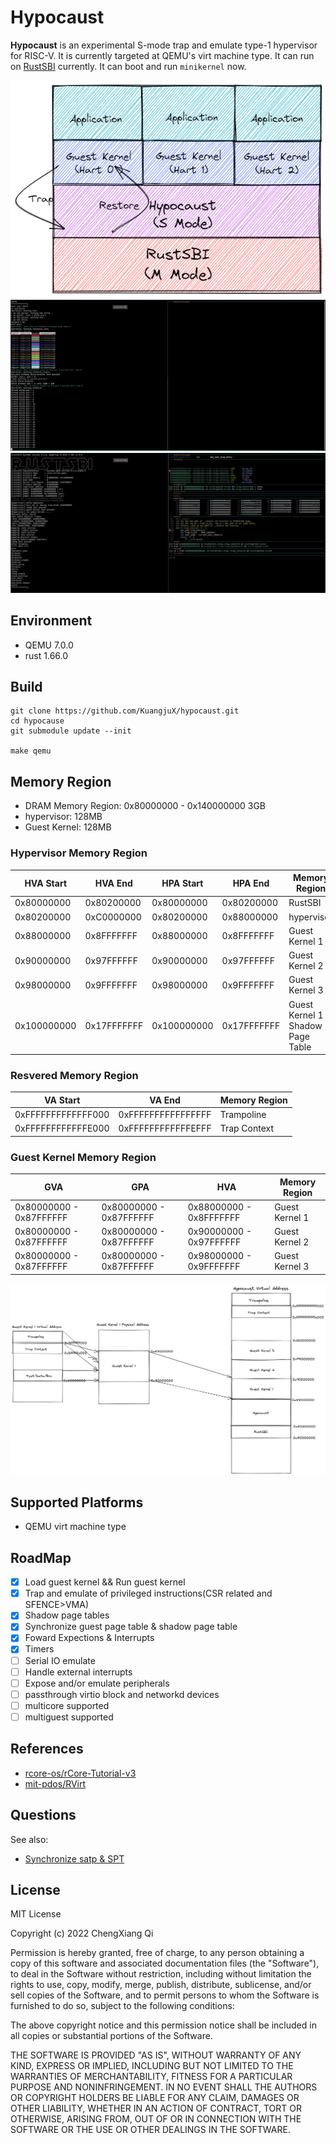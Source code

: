 # Hypocaust
**Hypocaust** is an experimental S-mode trap and emulate type-1 hypervisor for RISC-V. It is currently targeted at QEMU's virt machine type. It can run on [RustSBI](https://github.com/rustsbi/rustsbi) currently. It can boot and run `minikernel` now.   
  


![](docs/images/hypocaust.png)
![](docs/images/run1.jpg)
![](docs/images/debug1.jpg)

## Environment
- QEMU 7.0.0
- rust 1.66.0

## Build 
```
git clone https://github.com/KuangjuX/hypocaust.git
cd hypocause
git submodule update --init

make qemu
```

## Memory Region
- DRAM Memory Region: 0x80000000 - 0x140000000 3GB   
- hypervisor: 128MB  
- Guest Kernel: 128MB 

### Hypervisor Memory Region
| HVA Start | HVA End | HPA Start | HPA End | Memory Region |
| --------------| ----------- | -------------- | ------------ | -------------  |
| 0x80000000    | 0x80200000  | 0x80000000     | 0x80200000   |RustSBI        |
| 0x80200000    | 0xC0000000  | 0x80200000     | 0x88000000   |hypervisor     |
| 0x88000000    | 0x8FFFFFFF  | 0x88000000 | 0x8FFFFFFF | Guest Kernel 1   |
| 0x90000000    | 0x97FFFFFF  | 0x90000000 | 0x97FFFFFF | Guest Kernel 2   |
| 0x98000000    | 0x9FFFFFFF  | 0x98000000 | 0x9FFFFFFF | Guest Kernel 3   |
| 0x100000000   | 0x17FFFFFFF | 0x100000000| 0x17FFFFFFF| Guest Kernel 1 Shadow Page Table |

### Resvered Memory Region
| VA Start | VA End | Memory Region |
| ---------|--------| -------------- |
| 0xFFFFFFFFFFFFF000 | 0xFFFFFFFFFFFFFFFF | Trampoline |
| 0xFFFFFFFFFFFFE000 | 0xFFFFFFFFFFFFEFFF | Trap Context |

### Guest Kernel Memory Region
| GVA | GPA | HVA | Memory Region |  
| ---- | ---- | ---- | ---- |  
| 0x80000000 - 0x87FFFFFF | 0x80000000 - 0x87FFFFFF | 0x88000000 - 0x8FFFFFFF | Guest Kernel 1 | 
| 0x80000000 - 0x87FFFFFF | 0x80000000 - 0x87FFFFFF | 0x90000000 - 0x97FFFFFF | Guest Kernel 2|
| 0x80000000 - 0x87FFFFFF | 0x80000000 - 0x87FFFFFF | 0x98000000 - 0x9FFFFFFF | Guest Kernel 3 |

![](docs/images/layout.png)

## Supported Platforms
- QEMU virt machine type

## RoadMap
- [x] Load guest kernel && Run guest kernel
- [x] Trap and emulate of privileged instructions(CSR related and SFENCE>VMA)
- [x] Shadow page tables
- [x] Synchronize guest page table & shadow page table
- [x] Foward Expections & Interrupts
- [x] Timers
- [ ] Serial IO emulate
- [ ] Handle external interrupts
- [ ] Expose and/or emulate peripherals
- [ ] passthrough virtio block and networkd devices
- [ ] multicore supported
- [ ] multiguest supported

## References
- [rcore-os/rCore-Tutorial-v3](https://github.com/rcore-os/rCore-Tutorial-v3)
- [mit-pdos/RVirt](https://github.com/mit-pdos/RVirt)

## Questions
See also:
- [Synchronize satp & SPT](https://github.com/KuangjuX/hypocaust/issues/1)

## License
MIT License

Copyright (c) 2022 ChengXiang Qi

Permission is hereby granted, free of charge, to any person obtaining a copy
of this software and associated documentation files (the "Software"), to deal
in the Software without restriction, including without limitation the rights
to use, copy, modify, merge, publish, distribute, sublicense, and/or sell
copies of the Software, and to permit persons to whom the Software is
furnished to do so, subject to the following conditions:

The above copyright notice and this permission notice shall be included in all
copies or substantial portions of the Software.

THE SOFTWARE IS PROVIDED "AS IS", WITHOUT WARRANTY OF ANY KIND, EXPRESS OR
IMPLIED, INCLUDING BUT NOT LIMITED TO THE WARRANTIES OF MERCHANTABILITY,
FITNESS FOR A PARTICULAR PURPOSE AND NONINFRINGEMENT. IN NO EVENT SHALL THE
AUTHORS OR COPYRIGHT HOLDERS BE LIABLE FOR ANY CLAIM, DAMAGES OR OTHER
LIABILITY, WHETHER IN AN ACTION OF CONTRACT, TORT OR OTHERWISE, ARISING FROM,
OUT OF OR IN CONNECTION WITH THE SOFTWARE OR THE USE OR OTHER DEALINGS IN THE
SOFTWARE.

